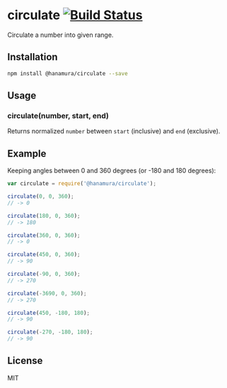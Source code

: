 # circulate [![Build Status](https://travis-ci.org/hanamura/circulate.svg?branch=master)](https://travis-ci.org/hanamura/circulate)

Circulate a number into given range.

## Installation

```sh
npm install @hanamura/circulate --save
```

## Usage

### circulate(number, start, end)

Returns normalized `number` between `start` (inclusive) and `end` (exclusive).

## Example

Keeping angles between 0 and 360 degrees (or -180 and 180 degrees):

```javascript
var circulate = require('@hanamura/circulate');

circulate(0, 0, 360);
// -> 0

circulate(180, 0, 360);
// -> 180

circulate(360, 0, 360);
// -> 0

circulate(450, 0, 360);
// -> 90

circulate(-90, 0, 360);
// -> 270

circulate(-3690, 0, 360);
// -> 270

circulate(450, -180, 180);
// -> 90

circulate(-270, -180, 180);
// -> 90
```

## License

MIT
